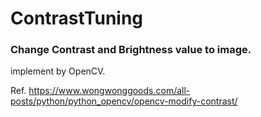 # ContrastTuning
###  Change Contrast and Brightness value to image.

implement by OpenCV.

Ref.
https://www.wongwonggoods.com/all-posts/python/python_opencv/opencv-modify-contrast/

